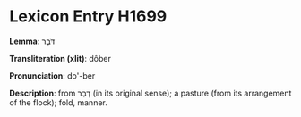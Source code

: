 # Lexicon Entry H1699

**Lemma**: דֹּבֶר

**Transliteration (xlit)**: dôber

**Pronunciation**: do'-ber

**Description**:
from דָבַר (in its original sense); a pasture (from its arrangement of the flock); fold, manner.
